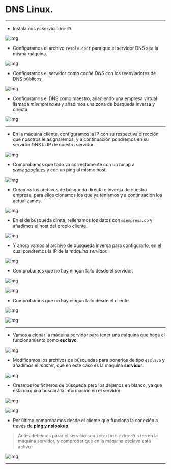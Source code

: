 # DNS Linux.

---

* Instalamos el servicio `bind9`

![img](./img/c1.png)

* Configuramos el archivo `resolv.conf` para que el servidor DNS sea la misma máquina.

![img](./img/c3.png)

* Configuramos el servidor como *caché DNS* con los reenviadores de DNS públicos.

![img](./img/c5.png)

* Configuramos el DNS como maestro, añadiendo una empresa virtual llamada *miempresa.es* y añadimos una zona de búsqueda inversa y directa.

![img](./img/c7.png)

---

* En la máquina cliente, configuramos la IP con su respectiva dirección que nosotros le asignaremos, y a continuación pondremos en su servidor DNS la IP de nuestro servidor.

![img](./img/c6.png)

* Comprobamos que todo va correctamente con un nmap a *www.google.es* y con un ping al mismo host.

![img](./img/c8.png)

* Creamos los archivos de búsqueda directa e inversa de nuestra empresa, para ellos clonamos los que ya teníamos y a continuación los actualizamos.

![img](./img/c9.png)

* En el de búsqueda direta, rellenamos los datos con `miempresa.db` y añadimos el host del propio cliente.

![img](./img/c10.png)

* Y ahora vamos al archivo de búsqueda inversa para configurarlo, en el cual pondremos la IP de la *máquina servidor.*

![img](./img/c16.png)

* Comprobamos que no hay ningún fallo desde el servidor.

![img](./img/c12.png)

![img](./img/c15.png)

* Comprobamos que no hay ningún fallo desde el cliente.

![img](./img/c13.png)

![img](./img/c17.png)

---

* Vamos a clonar la máquina servidor para tener una máquina que haga el funcionamiento como **esclavo**.

![img](./img/c14.png)

* Modificamos los archivos de búsquedas para ponerlos de tipo `esclavo` y añadimos el *master*, que en este caso es la máquina **servidor**.

![img](./img/c18.png)

* Creamos los ficheros de búsqueda pero los dejamos en blanco, ya que esta máquina buscará la información en el servidor.

![img](./img/c19.png)

![img](./img/c20.png)

* Por último comprobamos desde el cliente que funciona la conexión a través de **ping y nslookup**.

> Antes debemos parar el servicio con `/etc/init.d/bind9 stop` en la máquina servidor, y comprobar que en la máquina esclava está activo.

![img](./img/c21.png)

---
